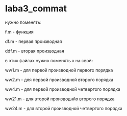 # laba3_commat
нужно поменять:

f.m - функция

df.m - первая производная

ddf.m - вторая производная



в этих файлах нужно поменять x на свой:

ww1.m - для первой производной первого порядка

ww2.m - для первой производной второго порядка

ww4.m - для первой производной четвертого порядка

ww21.m - для второй производнйо второго порядка

ww24.m - для второй производной четвертого порядка


